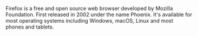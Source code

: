 

Firefox is a free and open source web browser developed by Mozilla Foundation. First released in 2002 under the name Phoenix. It's available for most operating systems including Windows, macOS, Linux and most phones and tablets.

